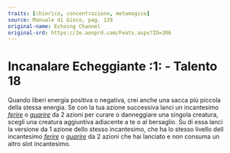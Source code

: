 ```yaml
---
traits: [chierico, concentrazione, metamagico]
source: Manuale di Gioco, pag. 139
original-name: Echoing Channel
original-srd: https://2e.aonprd.com/Feats.aspx?ID=306
---
```


# Incanalare Echeggiante :1: - Talento 18

Quando liberi energia positiva o negativa, crei anche una sacca più piccola
della stessa energia. Se con la tua azione successiva lanci un incantesimo
_[ferire](/incantesimi/ferire)_ o _[guarire](/incantesimi/guarire)_ da 2 azioni
per curare o danneggiare una singola creatura, scegli una creatura aggiuntiva
adiacente a te o al bersaglio. Su di essa lanci la versione da 1 azione dello
stesso incantesimo, che ha lo stesso livello dell incantesimo
_[ferire](/incantesimi/ferire)_ o _[guarire](/incantesimi/guarire)_ da 2 azioni
che hai lanciato e non consuma un altro slot incantesimo.
